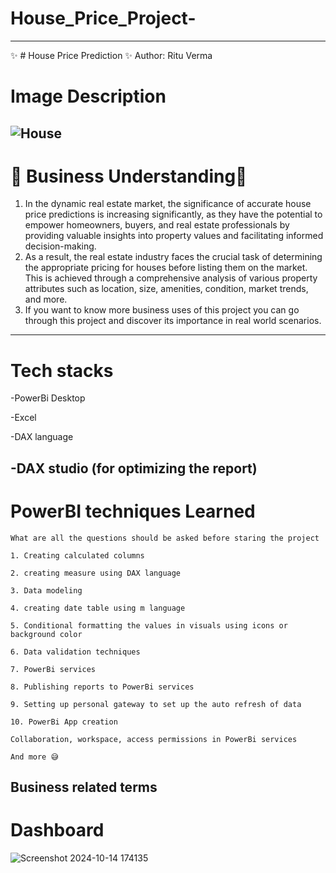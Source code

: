 # House_Price_Project-
---
✨ # House Price Prediction ✨
Author: Ritu Verma

# Image Description
![House](https://github.com/user-attachments/assets/6774193b-621b-477c-824e-77b667d884c8)
---
# 🌟 Business Understanding🌟

1. In the dynamic real estate market, the significance of accurate house price predictions is increasing significantly, as they have the potential to empower homeowners, buyers, and real estate professionals by providing valuable insights into property values and facilitating informed decision-making.
2. As a result, the real estate industry faces the crucial task of determining the appropriate pricing for houses before listing them on the market. This is achieved through a comprehensive analysis of various property attributes such as location, size, amenities, condition, market trends, and more.
3. If you want to know more business uses of this project you can go through this project and discover its importance in real world scenarios.
---
# Tech stacks

\-PowerBi Desktop

\-Excel

-DAX language

-DAX studio (for optimizing the report)
---
# PowerBI techniques Learned

    What are all the questions should be asked before staring the project

    1. Creating calculated columns

    2. creating measure using DAX language

    3. Data modeling

    4. creating date table using m language

    5. Conditional formatting the values in visuals using icons or background color

    6. Data validation techniques

    7. PowerBi services

    8. Publishing reports to PowerBi services

    9. Setting up personal gateway to set up the auto refresh of data

    10. PowerBi App creation

    Collaboration, workspace, access permissions in PowerBi services

    And more 😅

Business related terms
---
# Dashboard
![Screenshot 2024-10-14 174135](https://github.com/user-attachments/assets/3dba49b4-dbe4-47b4-83f6-73b5b30b9a9e)
